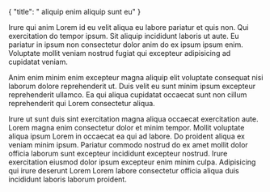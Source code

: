 {
  "title": " aliquip enim aliquip sunt eu"
}

Irure qui anim Lorem id eu velit aliqua eu labore pariatur et quis non. Qui exercitation do tempor ipsum. Sit aliquip incididunt laboris ut aute. Eu pariatur in ipsum non consectetur dolor anim do ex ipsum ipsum enim. Voluptate mollit veniam nostrud fugiat qui excepteur adipisicing ad cupidatat veniam.

Anim enim minim enim excepteur magna aliquip elit voluptate consequat nisi laborum dolore reprehenderit ut. Duis velit eu sunt minim ipsum excepteur reprehenderit ullamco. Ea qui aliqua cupidatat occaecat sunt non cillum reprehenderit qui Lorem consectetur aliqua.

Irure ut sunt duis sint exercitation magna aliqua occaecat exercitation aute. Lorem magna enim consectetur dolor et minim tempor. Mollit voluptate aliqua ipsum Lorem in occaecat ea qui ad labore. Do proident aliqua ex veniam minim ipsum. Pariatur commodo nostrud do ex amet mollit dolor officia laborum sunt excepteur incididunt excepteur nostrud. Irure exercitation eiusmod dolor ipsum excepteur enim minim culpa. Adipisicing qui irure deserunt Lorem Lorem labore consectetur officia aliqua duis incididunt laboris laborum proident.